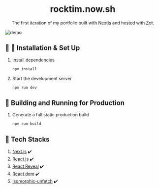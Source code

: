 <h1 align="center">
  rocktim.now.sh
</h1>
<p align="center">
  The first iteration of my portfolio built with <a href="https://www.nextjs.org/" target="_blank">Nextjs</a> and hosted with <a href="https://zeit.co/" target="_blank">Zeit</a>
</p>

![demo](https://user-images.githubusercontent.com/33410545/67965390-32bbbb00-fbbf-11e9-8680-37c18905f3a3.jpg)

## :hammer: :tada: Installation & Set Up

1. Install dependencies

   ```sh
   npm install
   ```

2. Start the development server

   ```sh
   npm run dev
   ```

## 🚀 Building and Running for Production

1. Generate a full static production build

   ```sh
   npm run build
   ```

## 🚀 Tech Stacks

1. [Next.js](http://nextjs.org) :heavy_check_mark:
2. [React.js](https://reactjs.org) :heavy_check_mark:
3. [React Reveal](https://www.react-reveal.com) :heavy_check_mark:
4. [React dom](https://www.npmjs.com/package/react-dom) :heavy_check_mark:
5. [isomorphic-unfetch](https://www.npmjs.com/package/isomorphic-unfetch) :heavy_check_mark:
